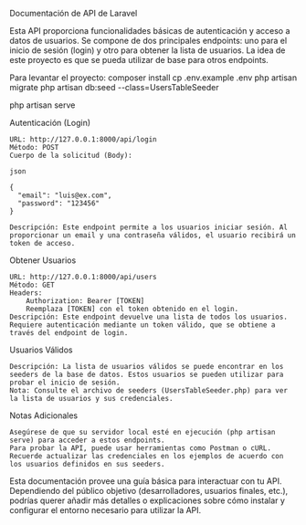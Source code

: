 Documentación de API de Laravel

Esta API proporciona funcionalidades básicas de autenticación y acceso a datos de usuarios. Se compone de dos principales endpoints: uno para el inicio de sesión (login) y otro para obtener la lista de usuarios. La idea de este proyecto es que se pueda utilizar de base para otros endpoints.


Para levantar el proyecto:
composer install
cp .env.example .env
php artisan migrate
php artisan db:seed --class=UsersTableSeeder

php artisan serve



Autenticación (Login)

    URL: http://127.0.0.1:8000/api/login
    Método: POST
    Cuerpo de la solicitud (Body):

    json

    {
      "email": "luis@ex.com",
      "password": "123456"
    }

    Descripción: Este endpoint permite a los usuarios iniciar sesión. Al proporcionar un email y una contraseña válidos, el usuario recibirá un token de acceso.

Obtener Usuarios

    URL: http://127.0.0.1:8000/api/users
    Método: GET
    Headers:
        Authorization: Bearer [TOKEN]
        Reemplaza [TOKEN] con el token obtenido en el login.
    Descripción: Este endpoint devuelve una lista de todos los usuarios. Requiere autenticación mediante un token válido, que se obtiene a través del endpoint de login.

Usuarios Válidos

    Descripción: La lista de usuarios válidos se puede encontrar en los seeders de la base de datos. Estos usuarios se pueden utilizar para probar el inicio de sesión.
    Nota: Consulte el archivo de seeders (UsersTableSeeder.php) para ver la lista de usuarios y sus credenciales.

Notas Adicionales

    Asegúrese de que su servidor local esté en ejecución (php artisan serve) para acceder a estos endpoints.
    Para probar la API, puede usar herramientas como Postman o cURL.
    Recuerde actualizar las credenciales en los ejemplos de acuerdo con los usuarios definidos en sus seeders.

Esta documentación provee una guía básica para interactuar con tu API. Dependiendo del público objetivo (desarrolladores, usuarios finales, etc.), podrías querer añadir más detalles o explicaciones sobre cómo instalar y configurar el entorno necesario para utilizar la API.